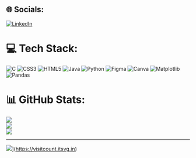 
## 🌐 Socials:
[![LinkedIn](https://img.shields.io/badge/LinkedIn-%230077B5.svg?logo=linkedin&logoColor=white)](https://linkedin.com/in/www.linkedin.com/in/neeha-praveen) 

# 💻 Tech Stack:
![C](https://img.shields.io/badge/c-%2300599C.svg?style=for-the-badge&logo=c&logoColor=white) ![CSS3](https://img.shields.io/badge/css3-%231572B6.svg?style=for-the-badge&logo=css3&logoColor=white) ![HTML5](https://img.shields.io/badge/html5-%23E34F26.svg?style=for-the-badge&logo=html5&logoColor=white) ![Java](https://img.shields.io/badge/java-%23ED8B00.svg?style=for-the-badge&logo=openjdk&logoColor=white) ![Python](https://img.shields.io/badge/python-3670A0?style=for-the-badge&logo=python&logoColor=ffdd54) ![Figma](https://img.shields.io/badge/figma-%23F24E1E.svg?style=for-the-badge&logo=figma&logoColor=white) ![Canva](https://img.shields.io/badge/Canva-%2300C4CC.svg?style=for-the-badge&logo=Canva&logoColor=white) ![Matplotlib](https://img.shields.io/badge/Matplotlib-%23ffffff.svg?style=for-the-badge&logo=Matplotlib&logoColor=black) ![Pandas](https://img.shields.io/badge/pandas-%23150458.svg?style=for-the-badge&logo=pandas&logoColor=white)
# 📊 GitHub Stats:
![](https://github-readme-stats.vercel.app/api?username=neeha-praveen&theme=radical&hide_border=false&include_all_commits=true&count_private=true)<br/>
![](https://github-readme-streak-stats.herokuapp.com/?user=neeha-praveen&theme=radical&hide_border=false)<br/>
![](https://github-readme-stats.vercel.app/api/top-langs/?username=neeha-praveen&theme=radical&hide_border=false&include_all_commits=true&count_private=true&layout=compact)

---
![](https://visitcount.itsvg.in/api?id=neeha-praveen&icon=0&color=5)](https://visitcount.itsvg.in)

<!-- Proudly created with GPRM ( https://gprm.itsvg.in ) -->
